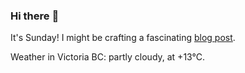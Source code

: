 ### Hi there :wave:

It's Sunday! I might be crafting a fascinating [blog post](https://benjaminwuethrich.dev).

Weather in Victoria BC: partly cloudy, at +13°C.
